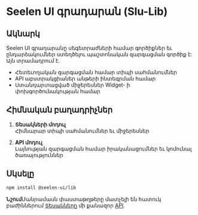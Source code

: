 # **Seelen UI գրադարան (Slu-Lib)**

## Ակնարկ

Seelen UI գրադարանը սեգետրաժների համար գործիքներ եւ ընդարձակումներ ստեղծելու պաշտոնական զարգացման գործիք է: Այն տրամադրում է.

* Հետեւողական զարգացման համար տիպի սահմանումներ
* API աբստրակցիաներ անթերի ինտեգրման համար
* Ստանդարտացված միջերեսներ Widget- ի փոխգործունակության համար

## Հիմնական բաղադրիչներ

1. **Տեսակների մոդուլ**\
   Հիմնարար տիպի սահմանումներ եւ միջերեսներ

2. **API մոդուլ**\
   Լայնության զարգացման համար իրականացումներ եւ կոմունալ ծառայություններ

## Սկսելը

```bash
npm install @seelen-ui/lib
```

**Նշում**Մանրամասն փաստաթղթերը մատչելի են հատուկ բաժիններում [Տեսակները](./library-types) մի քանազոր [API](./library-api).
